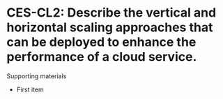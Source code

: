 # CES-CL2:  	Describe the vertical and horizontal scaling approaches that can be deployed to enhance the performance of a cloud service.	 

Supporting materials

* First item